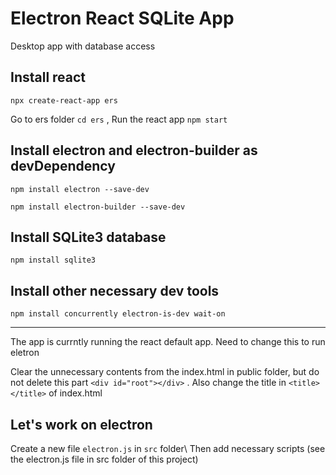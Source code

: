 # Electron React SQLite App
Desktop app with database access

## Install react 
`npx create-react-app ers`

Go to ers folder `cd ers` , 
Run the react app `npm start`

## Install electron and electron-builder as devDependency
`npm install electron --save-dev`

`npm install electron-builder --save-dev`

## Install SQLite3 database
`npm install sqlite3`

## Install other necessary dev tools
`npm install concurrently electron-is-dev wait-on `

***
The app is currntly running the react default app. Need to change this to run eletron 

Clear the unnecessary contents from the index.html in public folder, but do not delete this part `<div id="root"></div>` . Also change the title in `<title> </title>` of index.html

## Let's work on electron
Create a new file `electron.js` in `src` folder\ 
Then add necessary scripts (see the electron.js file in src folder of this project)









